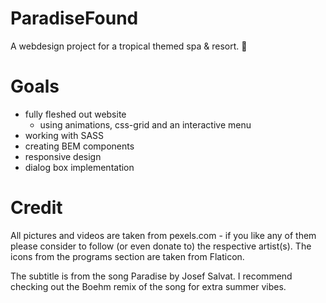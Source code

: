 # ParadiseFound
A webdesign project for a tropical themed spa &amp; resort. 🌴

# Goals

- fully fleshed out website
  - using animations, css-grid and an interactive menu
- working with SASS
- creating BEM components
- responsive design
- dialog box implementation


# Credit

All pictures and videos are taken from pexels.com - if you like any of them please consider to follow (or even donate to) the respective artist(s).
The icons from the programs section are taken from Flaticon.

The subtitle is from the song Paradise by Josef Salvat. I recommend checking out the Boehm remix of the song for extra summer vibes.

